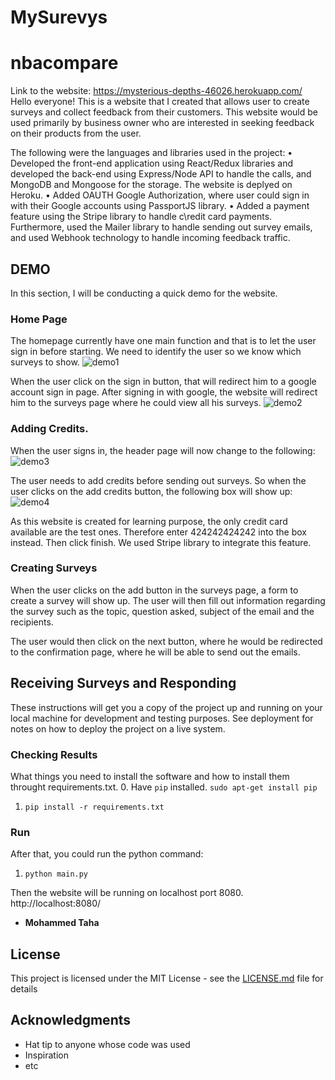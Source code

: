 # MySurevys
# nbacompare
Link to the website: https://mysterious-depths-46026.herokuapp.com/
Hello everyone! This is a website that I created that allows user to create surveys and collect feedback from their customers. This website would be used primarily by business owner who are interested in seeking feedback on their products from the user. 

The following were the languages and libraries used in the project:
•	Developed the front-end application using React/Redux libraries and developed the back-end using Express/Node API to handle the calls, and MongoDB and Mongoose for the storage. The website is deplyed on Heroku. 
•	Added OAUTH Google Authorization, where user could sign in with their Google accounts using PassportJS library. 
•	Added a payment feature using the Stripe library to handle c\redit card payments. Furthermore, used the Mailer library to handle sending out survey emails, and used Webhook technology to handle incoming feedback traffic. 


## DEMO

In this section, I will be conducting a quick demo for the website. 

### Home Page

The homepage currently have one main function and that is to let the user sign in before starting. We need to identify the user so we know which surveys to show. 
![demo1](static/images/demo01.JPG)

When the user click on the sign in button, that will redirect him to a google account sign in page. After signing in with google, the website will redirect him to the surveys page where he could view all his surveys. 
![demo2](static/images/demo02.JPG)



### Adding Credits.
When the user signs in, the header page will now change to the following:
![demo3](static/images/demo03.JPG)

The user needs to add credits before sending out surveys. So when the user clicks on the add credits button, the following box will show up:
![demo4](static/images/demo04.JPG)

As this website is created for learning purpose, the only credit card available are the test ones. Therefore enter 424242424242 into the box instead. Then click finish. We used Stripe library to integrate this feature. 

### Creating Surveys

When the user clicks on the add button in the surveys page, a form to create a survey will show up. The user will then fill out information regarding the survey such as the topic, question asked, subject of the email and the recipients. 

The user would then click on the next button, where he would be redirected to the confirmation page, where he will be able to send out the emails. 



## Receiving Surveys and Responding

These instructions will get you a copy of the project up and running on your local machine for development and testing purposes. See deployment for notes on how to deploy the project on a live system.

### Checking Results

What things you need to install the software and how to install them throught requirements.txt. 
0. Have `pip` installed. `sudo apt-get install pip`
1. `pip install -r requirements.txt`

### Run

After that, you could run the python command: 
1. `python main.py`

Then the website will be running on localhost port 8080. http://localhost:8080/


* **Mohammed Taha** 

## License

This project is licensed under the MIT License - see the [LICENSE.md](LICENSE.md) file for details

## Acknowledgments

* Hat tip to anyone whose code was used
* Inspiration
* etc

